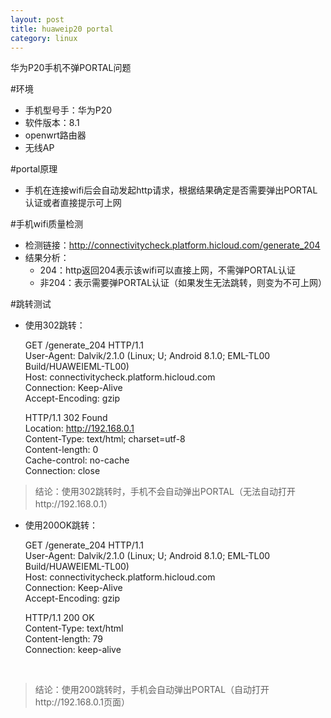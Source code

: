 ```yaml
---
layout: post
title: huaweip20 portal
category: linux
---
```


华为P20手机不弹PORTAL问题

<!-- more -->


#环境

- 手机型号手：华为P20
- 软件版本：8.1
- openwrt路由器
- 无线AP


#portal原理

- 手机在连接wifi后会自动发起http请求，根据结果确定是否需要弹出PORTAL认证或者直接提示可上网

#手机wifi质量检测
- 检测链接：http://connectivitycheck.platform.hicloud.com/generate_204
- 结果分析：
    - 204：http返回204表示该wifi可以直接上网，不需弹PORTAL认证
    - 非204：表示需要弹PORTAL认证（如果发生无法跳转，则变为不可上网）

#跳转测试
- 使用302跳转：

    GET /generate_204 HTTP/1.1<br>
User-Agent: Dalvik/2.1.0 (Linux; U; Android 8.1.0; EML-TL00 Build/HUAWEIEML-TL00)<br>
Host: connectivitycheck.platform.hicloud.com<br>
Connection: Keep-Alive<br>
Accept-Encoding: gzip<br>

    HTTP/1.1 302 Found<br>
Location: http://192.168.0.1<br>
Content-Type: text/html; charset=utf-8<br>
Content-length: 0<br>
Cache-control: no-cache<br>
Connection: close<br>

> 结论：使用302跳转时，手机不会自动弹出PORTAL（无法自动打开http://192.168.0.1）

- 使用200OK跳转：

    GET /generate_204 HTTP/1.1<br>
User-Agent: Dalvik/2.1.0 (Linux; U; Android 8.1.0; EML-TL00 Build/HUAWEIEML-TL00)<br>
Host: connectivitycheck.platform.hicloud.com<br>
Connection: Keep-Alive<br>
Accept-Encoding: gzip<br>

    HTTP/1.1 200 OK<br>
Content-Type: text/html<br>
Content-length: 79<br>
Connection: keep-alive<br>

<!DOCTYPE html><br>
<script>top.self.location.href=http://192.168.0.1</script>
> 结论：使用200跳转时，手机会自动弹出PORTAL（自动打开http://192.168.0.1页面）
